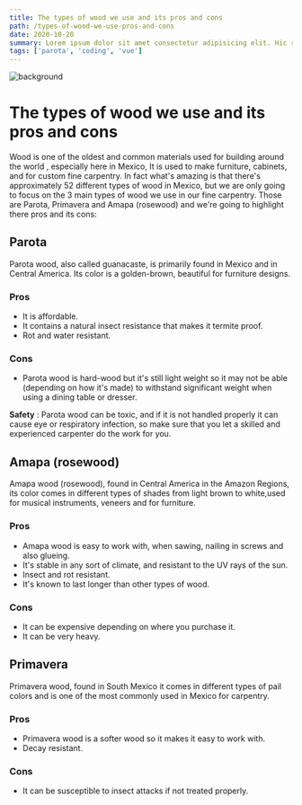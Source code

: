 ```yaml
---
title: The types of wood we use and its pros and cons
path: /types-of-wood-we-use-pros-and-cons
date: 2020-10-20
summary: Lorem ipsum dolor sit amet consectetur adipisicing elit. Hic rerum earum quos explicabo suscipit maxime iste qui nihil. Reiciendis asperiores minus necessitatibus
tags: ['parota', 'coding', 'vue']
---
```


![background](./images/blog_bg_3.jpg)

# The types of wood we use and its pros and cons

Wood is one of the oldest and common materials used for building around the world , especially here in Mexico, It is used to make furniture, cabinets, and for custom fine carpentry. In fact what's amazing is that there's approximately 52 different types of wood in Mexico, but we are only going to focus on the 3 main types of wood we use in our fine carpentry. Those are Parota, Primavera and Amapa (rosewood) and we're going to highlight there pros and its cons:

## Parota  
Parota wood, also called guanacaste, is primarily found in Mexico and in Central America. Its color is a golden-brown, beautiful for furniture designs.


### Pros

  * It is affordable.
  * It contains a natural insect resistance that makes it termite proof.
  * Rot and water resistant. 

### Cons

  * Parota wood is hard-wood but it's still light weight so it may not be able (depending on how it's made) to withstand significant weight when using a dining table or dresser.



**Safety** : Parota wood can be toxic, and if it is not handled properly it can cause eye or respiratory infection, so make sure that you let a skilled and experienced carpenter do the work for you.


## Amapa (rosewood)
Amapa wood (rosewood), found in Central America in the Amazon Regions, its color comes in different types of shades from light brown to white,used for musical instruments, veneers and for furniture.  


### Pros

  * Amapa wood is easy to work with, when sawing, nailing in screws and also glueing.
  * It's stable in any sort of climate, and resistant to the UV rays of the sun.
  * Insect and rot resistant.
  * It's known to last longer than other types of wood.

### Cons

  * It can be expensive depending on where you purchase it.
  * It can be very heavy.

## Primavera
Primavera wood, found in South Mexico it comes in different types of pail colors and is one of the most commonly used in Mexico for carpentry.

### Pros
  * Primavera wood is a softer wood so it makes it easy to work with.
  * Decay resistant.

### Cons
  * It can be susceptible to insect attacks if not treated properly. 











